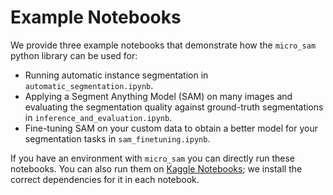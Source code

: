 # Example Notebooks

We provide three example notebooks that demonstrate how the `micro_sam` python library can be used for:
- Running automatic instance segmentation in `automatic_segmentation.ipynb`.
- Applying a Segment Anything Model (SAM) on many images and evaluating the segmentation quality against ground-truth segmentations in `inference_and_evaluation.ipynb`.
- Fine-tuning SAM on your custom data to obtain a better model for your segmentation tasks in `sam_finetuning.ipynb`.

If you have an environment with `micro_sam` you can directly run these notebooks. You can also run them on [Kaggle Notebooks](https://www.kaggle.com/code); we install the correct dependencies for it in each notebook.
